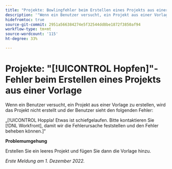 ```yaml
---
title: "Projekte: Bowlingfehler beim Erstellen eines Projekts aus einer Vorlage"
description: '"Wenn ein Benutzer versucht, ein Projekt aus einer Vorlage zu erstellen, wird das Projekt nicht erstellt, und der Benutzer sieht den Fehler "Oh!"! Etwas ist schiefgelaufen. Bitte kontaktieren Sie Workfront, damit wir die Fehlerursache feststellen und den Fehler beheben können.“'
hidefromtoc: true
source-git-commit: 2951a566384274e5f32544dd8be1872f3850af94
workflow-type: tm+mt
source-wordcount: '115'
ht-degree: 33%

---
```



# Projekte: &quot;[!UICONTROL Hopfen]&quot;-Fehler beim Erstellen eines Projekts aus einer Vorlage

Wenn ein Benutzer versucht, ein Projekt aus einer Vorlage zu erstellen, wird das Projekt nicht erstellt und der Benutzer sieht den folgenden Fehler:

„[!UICONTROL Hoppla! Etwas ist schiefgelaufen. Bitte kontaktieren Sie [!DNL Workfront], damit wir die Fehlerursache feststellen und den Fehler beheben können.]“

**Problemumgehung**

Erstellen Sie ein leeres Projekt und fügen Sie dann die Vorlage hinzu.

_Erste Meldung am 1. Dezember 2022._

